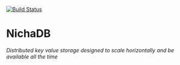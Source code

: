 [![Build Status](https://travis-ci.org/salih/nichadb.svg?branch=master)](https://travis-ci.org/salih/nichadb)

# NichaDB
_Distributed key value storage designed to scale horizontally and be available all the time_